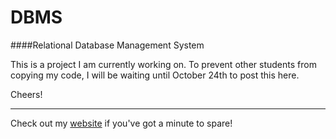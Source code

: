 DBMS
==================

####Relational Database Management System

This is a project I am currently working on. To prevent other students from
copying my code, I will be waiting until October 24th to post this here.

Cheers!

-------------------

Check out my [website](https://nicholasdill.com) if you've got a minute to spare!

